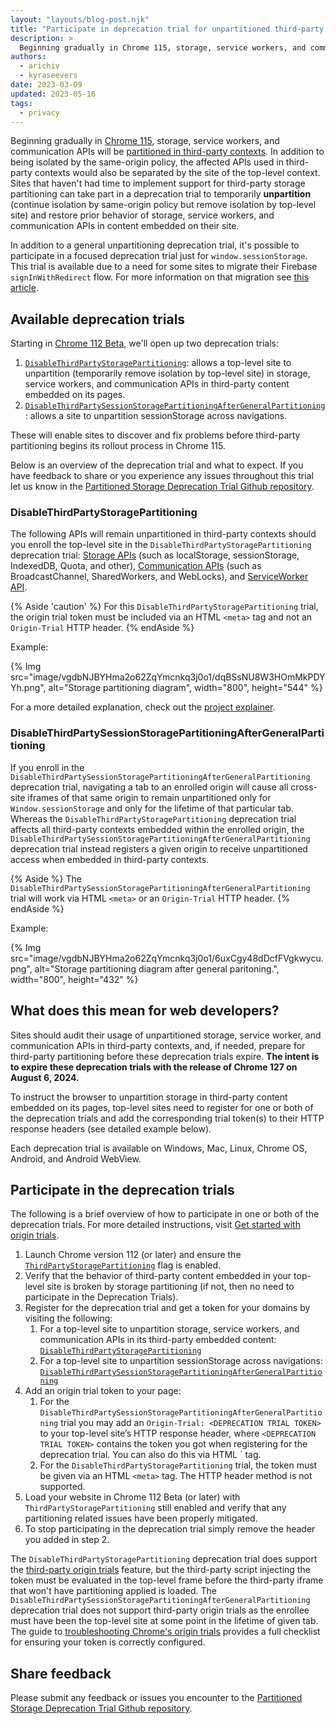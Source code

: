 ```yaml
---
layout: "layouts/blog-post.njk"
title: "Participate in deprecation trial for unpartitioned third-party storage, Service Workers, and Communication APIs"
description: >
  Beginning gradually in Chrome 115, storage, service workers, and communication APIs will be partitioned in third-party contexts. For sites that need time to adjust to this new feature, these deprecation trials will allow them to temporarily keep their third-party storage, service workers, and communication APIs unpartitioned.
authors:
  - arichiv
  - kyraseevers
date: 2023-03-09
updated: 2023-05-16
tags:
  - privacy
---
```


Beginning gradually in [Chrome 115](https://chromiumdash.appspot.com/schedule),
storage, service workers, and communication APIs will be
[partitioned in third-party contexts](/docs/privacy-sandbox/storage-partitioning/).
In addition to being isolated by the same-origin policy, the affected APIs used
in third-party contexts would also be separated by the site of the top-level
context. Sites that haven't had time to implement support for third-party
storage partitioning can take part in a deprecation trial to temporarily
**unpartition** (continue isolation by same-origin policy but remove isolation
by top-level site) and restore prior behavior of storage, service workers, and
communication APIs in content embedded on their site.

In addition to a general unpartitioning deprecation trial, it's possible to
participate in a focused deprecation trial just for `window.sessionStorage`.
This trial is available due to a need for some sites to migrate their Firebase
`signInWithRedirect` flow. For more information on that migration see
[this article](https://firebase.google.com/docs/auth/web/redirect-best-practices).

## Available deprecation trials

Starting in [Chrome 112 Beta](https://chromiumdash.appspot.com/schedule), we'll
open up two deprecation trials:

1.  [`DisableThirdPartyStoragePartitioning`](/origintrials/#/view_trial/-8517432795264450559):
    allows a top-level site to unpartition (temporarily remove isolation by
    top-level site) in storage, service workers, and communication APIs in
    third-party content embedded on its pages.
1.  [`DisableThirdPartySessionStoragePartitioningAfterGeneralPartitioning`](/origintrials/#/view_trial/3444127815031586817):
    allows a site to unpartition sessionStorage across navigations.

These will enable sites to discover and fix problems before third-party
partitioning begins its rollout process in Chrome 115.

Below is an overview of the deprecation trial and what to expect. If you have
feedback to share or you experience any issues throughout this trial let us know
in the
[Partitioned Storage Deprecation Trial Github repository](https://github.com/miketaylr/partitioned-storage-deprecation-trial-feedback).

### DisableThirdPartyStoragePartitioning

The following APIs will remain unpartitioned in third-party contexts should you
enroll the top-level site in the `DisableThirdPartyStoragePartitioning`
deprecation trial:
[Storage APIs](https://github.com/wanderview/quota-storage-partitioning/blob/main/explainer.md#storage-apis)
(such as localStorage, sessionStorage, IndexedDB, Quota, and other),
[Communication APIs](https://github.com/wanderview/quota-storage-partitioning/blob/main/explainer.md#communication-apis)
(such as BroadcastChannel, SharedWorkers, and WebLocks), and
[ServiceWorker API](https://github.com/wanderview/quota-storage-partitioning/blob/main/explainer.md#serviceworker-api).

{% Aside 'caution' %}
For this `DisableThirdPartyStoragePartitioning` trial, the origin trial token must be included via an HTML `<meta>` tag and not an `Origin-Trial` HTTP header.
{% endAside %}

Example:

{% Img src="image/vgdbNJBYHma2o62ZqYmcnkq3j0o1/dqBSsNU8W3HOmMkPDYYh.png", alt="Storage partitioning diagram", width="800", height="544" %}

For a more detailed explanation, check out the
[project explainer](https://github.com/wanderview/quota-storage-partitioning/blob/main/explainer.md).

### DisableThirdPartySessionStoragePartitioningAfterGeneralPartitioning

If you enroll in the
`DisableThirdPartySessionStoragePartitioningAfterGeneralPartitioning`
deprecation trial, navigating a tab to an enrolled origin will cause all
cross-site iframes of that same origin to remain unpartitioned only for
`Window.sessionStorage` and only for the lifetime of that particular tab.
Whereas the `DisableThirdPartyStoragePartitioning` deprecation trial affects all
third-party contexts embedded within the enrolled origin, the
`DisableThirdPartySessionStoragePartitioningAfterGeneralPartitioning`
deprecation trial instead registers a given origin to receive unpartitioned
access when embedded in third-party contexts.

{% Aside %}
The `DisableThirdPartySessionStoragePartitioningAfterGeneralPartitioning` trial will work via HTML `<meta>` or an `Origin-Trial` HTTP header.
{% endAside %}

Example:

{% Img src="image/vgdbNJBYHma2o62ZqYmcnkq3j0o1/6uxCgy48dDcfFVgkwycu.png", alt="Storage partitioning diagram after general paritoning.", width="800", height="432" %}

## What does this mean for web developers?

Sites should audit their usage of unpartitioned storage, service worker, and
communication APIs in third-party contexts, and, if needed, prepare for
third-party partitioning before these deprecation trials expire. **The intent is
to expire these deprecation trials with the release of Chrome 127 on August 6, 2024.**

To instruct the browser to unpartition storage in third-party content embedded
on its pages, top-level sites need to register for one or both of the
deprecation trials and add the corresponding trial token(s) to their HTTP
response headers (see detailed example below).

Each deprecation trial is available on Windows, Mac, Linux, Chrome OS, Android,
and Android WebView.

## Participate in the deprecation trials

The following is a brief overview of how to participate in one or both of the
deprecation trials. For more detailed instructions, visit
[Get started with origin trials](/docs/web-platform/origin-trials).

1.  Launch Chrome version 112 (or later) and ensure the
    [`ThirdPartyStoragePartitioning`](/blog/storage-partitioning-dev-trial/)
    flag is enabled.
1.  Verify that the behavior of third-party content embedded in your
    top-level site is broken by storage partitioning (if not, then no need to
    participate in the Deprecation Trials).
1.  Register for the deprecation trial and get a token for your domains by
    visiting the following:
    1.  For a top-level site to unpartition storage, service workers,
        and communication APIs in its third-party embedded content:
        [`DisableThirdPartyStoragePartitioning`](/origintrials/#/view_trial/-8517432795264450559)
    1.  For a top-level site to unpartition sessionStorage across
        navigations:
        [`DisableThirdPartySessionStoragePartitioningAfterGeneralPartitioning`](/origintrials/#/view_trial/3444127815031586817)
1.  Add an origin trial token to your page:
    1. For the `DisableThirdPartySessionStoragePartitioningAfterGeneralPartitioning` trial you may add an `Origin-Trial: <DEPRECATION TRIAL TOKEN>` to         your top-level site’s HTTP response header, where `<DEPRECATION TRIAL TOKEN>` contains the token you got when registering for the deprecation             trial. You can also do this via HTML `<meta> tag.
    1. For the `DisableThirdPartyStoragePartitioning` trial, the token must be given via an HTML `<meta>` tag. The HTTP header method is not supported.
1.  Load your website in Chrome 112 Beta (or later) with
    `ThirdPartyStoragePartitioning` still enabled and verify that any
    partitioning related issues have been properly mitigated.
1.  To stop participating in the deprecation trial simply remove the header
    you added in step 2.

The `DisableThirdPartyStoragePartitioning` deprecation trial does support the
[third-party origin trials](/docs/web-platform/third-party-origin-trials/)
feature, but the third-party script injecting the token must be evaluated in the
top-level frame before the third-party iframe that won't have partitioning applied
is loaded. The `DisableThirdPartySessionStoragePartitioningAfterGeneralPartitioning`
deprecation trial does not support third-party origin trials as the enrollee
must have been the top-level site at some point in the lifetime of  given tab. The guide to
[troubleshooting Chrome's origin trials](/docs/web-platform/origin-trial-troubleshooting/)
provides a full checklist for ensuring your token is correctly configured.

## Share feedback

Please submit any feedback or issues you encounter to the
[Partitioned Storage Deprecation Trial Github repository](https://github.com/miketaylr/partitioned-storage-deprecation-trial-feedback).
